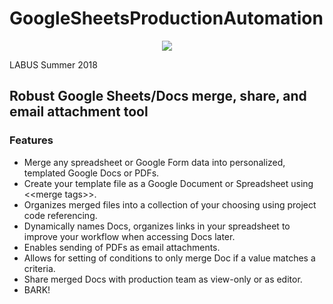 # GoogleSheetsProductionAutomation
<p align="center">
  <img src="https://i.imgur.com/uY4HHHF.png">
</p>
LABUS Summer 2018
<h2>Robust Google Sheets/Docs merge, share, and email attachment tool</h2>
<h3>Features</h3>
    <ul><li>Merge any spreadsheet or Google Form data into personalized, templated Google Docs or PDFs.</li>
    <li>Create your template file as a Google Document or Spreadsheet using &lt;&lt;merge tags&gt;&gt;.</li>
    <li>Organizes merged files into a collection of your choosing using project code referencing.</li>
    <li>Dynamically names Docs, organizes links in your spreadsheet to improve your workflow when accessing Docs later.</li>
    <li>Enables sending of PDFs as email attachments.</li>
    <li>Allows for setting of conditions to only merge Doc if a value matches a criteria.</li>
    <li>Share merged Docs with production team as view-only or as editor.</li>
    <li>BARK!</li></ul>
